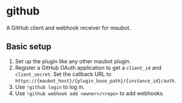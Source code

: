 # github
A GitHub client and webhook receiver for maubot.

## Basic setup
1. Set up the plugin like any other maubot plugin.
2. Register a GitHub OAuth application to get a `client_id` and `client_secret`.
   Set the callback URL to `https://{maubot_host}/{plugin_base_path}/{instance_id}/auth`.
3. Use `!github login` to log in.
4. Use `!github webhook add <owner>/<repo>` to add webhooks.
